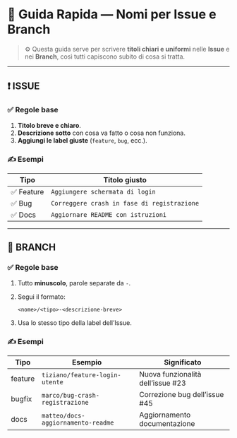 # 🧾 Guida Rapida — Nomi per Issue e Branch

> ⚙️ Questa guida serve per scrivere **titoli chiari e uniformi** nelle **Issue** e nei **Branch**, così tutti capiscono subito di cosa si tratta.

---

## ❗​ ISSUE

### ✅ Regole base

1. **Titolo breve e chiaro**.
2. **Descrizione sotto** con cosa va fatto o cosa non funziona.
3. **Aggiungi le label giuste** (`feature`, `bug`, ecc.).

### ✍️ Esempi

| Tipo      | Titolo giusto                               |
| --------- | ------------------------------------------- |
| ✅ Feature | `Aggiungere schermata di login`             |
| ✅ Bug     | `Correggere crash in fase di registrazione` |
| ✅ Docs    | `Aggiornare README con istruzioni`          |

---

## 🌿 BRANCH

### ✅ Regole base

1. Tutto **minuscolo**, parole separate da `-`.
2. Segui il formato:

   ```
   <nome>/<tipo>-<descrizione-breve>
   ```
3. Usa lo stesso tipo della label dell’Issue.

### ✍️ Esempi

| Tipo    | Esempio                         | Significato                       |
| ------- | ------------------------------- | --------------------------------- |
| feature | `tiziano/feature-login-utente`  | Nuova funzionalità dell’issue #23 |
| bugfix  | `marco/bug-crash-registrazione` | Correzione bug dell’issue #45     |
| docs    | `matteo/docs-aggiornamento-readme`  | Aggiornamento documentazione      |


